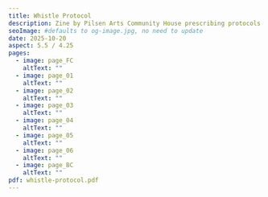```yaml
---
title: Whistle Protocol
description: Zine by Pilsen Arts Community House prescribing protocols to use whistles when encountering ICE.
seoImage: #defaults to og-image.jpg, no need to update
date: 2025-10-20
aspect: 5.5 / 4.25
pages:
  - image: page_FC
    altText: ""
  - image: page_01
    altText: ""
  - image: page_02
    altText: ""
  - image: page_03
    altText: ""
  - image: page_04
    altText: ""
  - image: page_05
    altText: ""
  - image: page_06
    altText: ""
  - image: page_BC
    altText: ""
pdf: whistle-protocol.pdf
---
```

